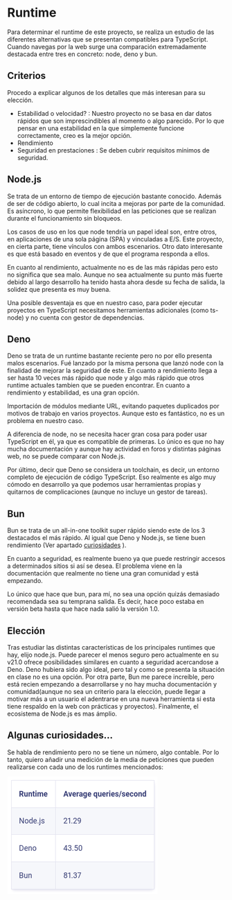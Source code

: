 # Runtime

Para determinar el runtime de este proyecto, se realiza un estudio de las diferentes alternativas que se presentan compatibles para TypeScript. 
Cuando navegas por la web surge una comparación extremadamente destacada entre tres en concreto: node, deno y bun. 

## Criterios

Procedo a explicar algunos de los detalles que más interesan para su elección.

- Estabilidad o velocidad? : Nuestro proyecto no se basa en dar datos rápidos que son imprescindibles al momento o algo parecido. Por lo que pensar en una estabilidad en la que simplemente funcione correctamente, creo es la mejor opción. 
- Rendimiento
- Seguridad en prestaciones : Se deben cubrir requisitos mínimos de seguridad.

## Node.js

Se trata de un entorno de tiempo de ejecución bastante conocido. Además de ser de código abierto, lo cual incita a mejoras por parte de la comunidad. Es asíncrono, lo que permite flexibilidad en las peticiones que se realizan durante el funcionamiento sin bloqueos.

Los casos de uso en los que node tendría un papel ideal son, entre otros, en aplicaciones de una sola página (SPA) y vinculadas a E/S. Este proyecto, en cierta parte, tiene vínculos con ambos escenarios. Otro dato interesante es que está basado en eventos y de que el programa responda a ellos.

En cuanto al rendimiento, actualmente no es de las más rápidas pero esto no significa que sea malo. Aunque no sea actualmente su punto más fuerte debido al largo desarrollo ha tenido hasta ahora desde su fecha de salida, la solidez que presenta es muy buena.

Una posible desventaja es que en nuestro caso, para poder ejecutar proyectos en TypeScript necesitamos herramientas adicionales (como ts-node) y no cuenta con gestor de dependencias.

## Deno

Deno se trata de un runtime bastante reciente pero no por ello presenta malos escenarios. Fué lanzado por la misma persona que lanzó node con la finalidad de mejorar la seguridad de este. En cuanto a rendimiento llega a ser hasta 10 veces más rápido que node y algo más rápido que otros runtime actuales tambien que se pueden encontrar. En cuanto a rendimiento y estabilidad, es una gran opción.

Importación de módulos mediante URL, evitando paquetes duplicados por motivos de trabajo en varios proyectos. Aunque esto es fantástico, no es un problema en nuestro caso.

A diferencia de node, no se necesita hacer gran cosa para poder usar TypeScript en él, ya que es compatible de primeras. Lo único es que no hay mucha documentación y aunque hay actividad en foros y distintas páginas web, no se puede comparar con Node.js. 

Por último, decir que Deno se considera un toolchain, es decir, un entorno completo de ejecución de código TypeScript. Eso realmente es algo muy cómodo en desarrollo ya que podemos usar herramientas propias y quitarnos de complicaciones (aunque no incluye un gestor de tareas).

## Bun

Bun se trata de un all-in-one toolkit super rápido siendo este de los 3 destacados el más rápido. Al igual que Deno y Node.js, se tiene buen rendimiento (Ver apartado [curiosidades](https://github.com/Christianlr/MIBarberSchedule/blob/Objetivo-3/docs/runtime.md#algunas-curiosidades) ).

En cuanto a seguridad, es realmente bueno ya que puede restringir accesos a determinados sitios si así se desea.
El problema viene en la documentación que realmente no tiene una gran comunidad y está empezando.

Lo único que hace que bun, para mí, no sea una opción quizás demasiado recomendada sea su temprana salida. Es decir, hace poco estaba en versión beta hasta que hace nada salió la versión 1.0.

## Elección

Tras estudiar las distintas características de los principales runtimes que hay, elijo node.js. Puede parecer el menos seguro pero actualmente en su v21.0 ofrece posibilidades similares en cuanto a seguridad acercandose a Deno. Deno hubiera sido algo ideal, pero tal y como se presenta la situación en clase no es una opción. Por otra parte, Bun me parece increíble, pero está recien empezando a desarrollarse y no hay mucha documentación y comunidad(aunque no sea un criterio para la elección, puede llegar a motivar más a un usuario el adentrarse en una nueva herramienta si esta tiene respaldo en la web con prácticas y proyectos). Finalmente, el ecosistema de Node.js es mas ámplio.


## Algunas curiosidades...

Se habla de rendimiento pero no se tiene un número, algo contable. Por lo tanto, quiero añadir una medición de la media de peticiones que pueden realizarse con cada uno de los runtimes mencionados:

![](../img/RendimientoRuntime.png)

